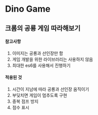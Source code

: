 # Dino Game

## 크롬의 공룡 게임 따라해보기

#### 참고사항
1. 이미지는 공룡과 선인장만 함
2. 게임 개발을 위한 라이브러리는 사용하지 않음
3. 최대한 es6를 사용해서 진행하기

#### 적용된 것
1. 시간이 지남에 따라 공룡과 선인장 움직이기
2. 부딪치면 게임이 멈추도록 구현
3. 중복 점프 방지
4. 점수 표시